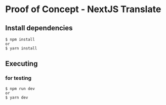 # Proof of Concept - NextJS Translate

## Install dependencies

```
$ npm install
or
$ yarn install
```

## Executing

### for testing

```
$ npm run dev
or
$ yarn dev
```
